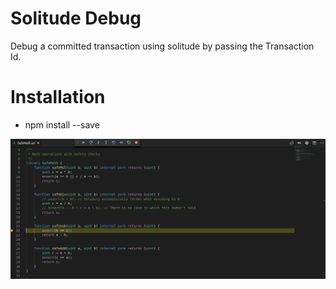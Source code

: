 # Solitude Debug

Debug a committed transaction using solitude by passing the Transaction Id.

# Installation

- npm install --save

![Solitude Debug](images/debug.png)
